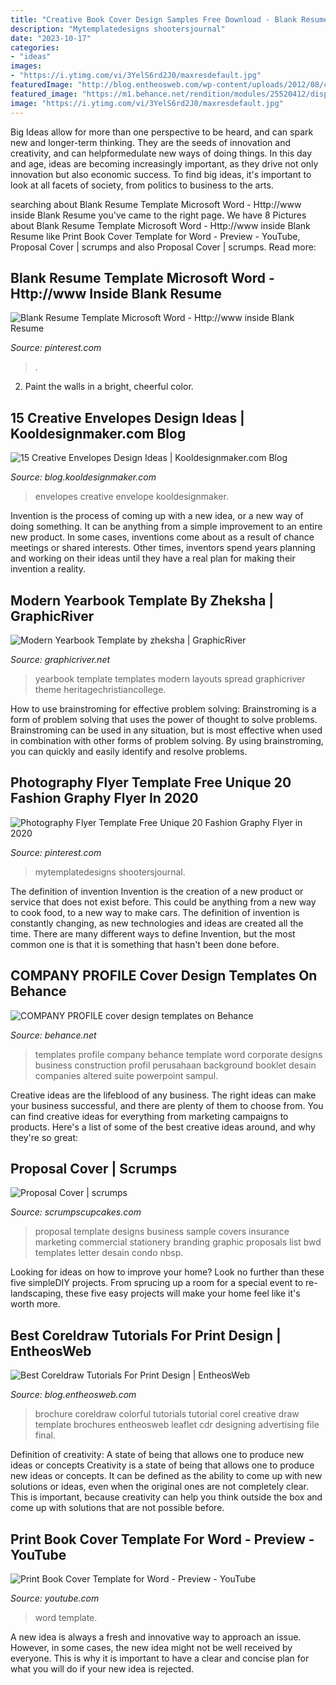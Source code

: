 ```yaml
---
title: "Creative Book Cover Design Samples Free Download - Blank Resume Template Microsoft Word"
description: "Mytemplatedesigns shootersjournal"
date: "2023-10-17"
categories:
- "ideas"
images:
- "https://i.ytimg.com/vi/3YelS6rd2J0/maxresdefault.jpg"
featuredImage: "http://blog.entheosweb.com/wp-content/uploads/2012/08/coreldraw_printing11.jpg"
featured_image: "https://m1.behance.net/rendition/modules/25520412/disp/aa772bb28e6109c898d10b9564ef5e38.jpg"
image: "https://i.ytimg.com/vi/3YelS6rd2J0/maxresdefault.jpg"
---
```



Big Ideas allow for more than one perspective to be heard, and can spark new and longer-term thinking. They are the seeds of innovation and creativity, and can helpformedulate new ways of doing things. In this day and age, ideas are becoming increasingly important, as they drive not only innovation but also economic success. To find big ideas, it's important to look at all facets of society, from politics to business to the arts.

	

		
searching about Blank Resume Template Microsoft Word - Http://www inside Blank Resume you've came to the right page. We have 8 Pictures about Blank Resume Template Microsoft Word - Http://www inside Blank Resume like Print Book Cover Template for Word - Preview - YouTube, Proposal Cover | scrumps and also Proposal Cover | scrumps. Read more:
		
    
## Blank Resume Template Microsoft Word - Http://www Inside Blank Resume

<img loading=lazy src="https://i.pinimg.com/736x/7c/52/e9/7c52e9d2108580bf18522b080ea16c3b.jpg" onerror="this.onerror=null;this.src='https://tse2.mm.bing.net/th?id=OIP.EGn6C6FahghWuxC5vjQkJQHaJk&amp;pid=15.1';" alt="Blank Resume Template Microsoft Word - Http://www inside Blank Resume">

_Source: pinterest.com_

>. 

	

2. Paint the walls in a bright, cheerful color.

    
## 15 Creative Envelopes Design Ideas | Kooldesignmaker.com Blog

<img loading=lazy src="http://blog.kooldesignmaker.com/wp-content/uploads/2014/10/envelope4.jpg" onerror="this.onerror=null;this.src='https://tse1.mm.bing.net/th?id=OIP.OJlgjRLm2m_2K6kuiUVjzAHaDN&amp;pid=15.1';" alt="15 Creative Envelopes Design Ideas | Kooldesignmaker.com Blog">

_Source: blog.kooldesignmaker.com_

>envelopes creative envelope kooldesignmaker. 

	

Invention is the process of coming up with a new idea, or a new way of doing something. It can be anything from a simple improvement to an entire new product. In some cases, inventions come about as a result of chance meetings or shared interests. Other times, inventors spend years planning and working on their ideas until they have a real plan for making their invention a reality.

    
## Modern Yearbook Template By Zheksha | GraphicRiver

<img loading=lazy src="https://s3.envato.com/files/57860836/08_Spread.JPG" onerror="this.onerror=null;this.src='https://tse2.mm.bing.net/th?id=OIP.bKWolokmRVaa-xNyx1yaEwHaFx&amp;pid=15.1';" alt="Modern Yearbook Template by zheksha | GraphicRiver">

_Source: graphicriver.net_

>yearbook template templates modern layouts spread graphicriver theme heritagechristiancollege. 

	

How to use brainstroming for effective problem solving:
Brainstroming is a form of problem solving that uses the power of thought to solve problems. Brainstroming can be used in any situation, but is most effective when used in combination with other forms of problem solving. By using brainstroming, you can quickly and easily identify and resolve problems.

    
## Photography Flyer Template Free Unique 20 Fashion Graphy Flyer In 2020

<img loading=lazy src="https://i.pinimg.com/736x/52/44/ec/5244ec98d4553750322aa8732d30ae37.jpg" onerror="this.onerror=null;this.src='https://tse4.mm.bing.net/th?id=OIP.HHBIsJLshM1nfY4eu8klegHaJT&amp;pid=15.1';" alt="Photography Flyer Template Free Unique 20 Fashion Graphy Flyer in 2020">

_Source: pinterest.com_

>mytemplatedesigns shootersjournal. 

	

The definition of invention
Invention is the creation of a new product or service that does not exist before. This could be anything from a new way to cook food, to a new way to make cars. The definition of invention is constantly changing, as new technologies and ideas are created all the time. There are many different ways to define Invention, but the most common one is that it is something that hasn't been done before.

    
## COMPANY PROFILE Cover Design Templates On Behance

<img loading=lazy src="https://m1.behance.net/rendition/modules/25520412/disp/aa772bb28e6109c898d10b9564ef5e38.jpg" onerror="this.onerror=null;this.src='https://tse3.mm.bing.net/th?id=OIP.qeTjll5-ctTLmw_QF0dSPwHaKW&amp;pid=15.1';" alt="COMPANY PROFILE cover design templates on Behance">

_Source: behance.net_

>templates profile company behance template word corporate designs business construction profil perusahaan background booklet desain companies altered suite powerpoint sampul. 

	

Creative ideas are the lifeblood of any business. The right ideas can make your business successful, and there are plenty of them to choose from. You can find creative ideas for everything from marketing campaigns to products. Here's a list of some of the best creative ideas around, and why they're so great: 

    
## Proposal Cover | Scrumps

<img loading=lazy src="http://scrumpscupcakes.com/wp-content/uploads/2018/08/proposal-cover-proposal-cover-designs-google-search-pinterest-best-template-free-f9413e00a3c74b93ad715a128c9-business-templates-design-practice-software.jpg" onerror="this.onerror=null;this.src='https://tse1.mm.bing.net/th?id=OIP.-UE-AKPHS5OtcVoSjJ6eoAHaGj&amp;pid=15.1';" alt="Proposal Cover | scrumps">

_Source: scrumpscupcakes.com_

>proposal template designs business sample covers insurance marketing commercial stationery branding graphic proposals list bwd templates letter desain condo nbsp. 

	

Looking for ideas on how to improve your home? Look no further than these five simpleDIY projects. From sprucing up a room for a special event to re-landscaping, these five easy projects will make your home feel like it's worth more.

    
## Best Coreldraw Tutorials For Print Design | EntheosWeb

<img loading=lazy src="http://blog.entheosweb.com/wp-content/uploads/2012/08/coreldraw_printing11.jpg" onerror="this.onerror=null;this.src='https://tse4.mm.bing.net/th?id=OIP.amWoN0Ml8h46nM6u1TVitQHaJH&amp;pid=15.1';" alt="Best Coreldraw Tutorials For Print Design | EntheosWeb">

_Source: blog.entheosweb.com_

>brochure coreldraw colorful tutorials tutorial corel creative draw template brochures entheosweb leaflet cdr designing advertising file final. 

	

Definition of creativity: A state of being that allows one to produce new ideas or concepts
Creativity is a state of being that allows one to produce new ideas or concepts. It can be defined as the ability to come up with new solutions or ideas, even when the original ones are not completely clear. This is important, because creativity can help you think outside the box and come up with solutions that are not possible before.

    
## Print Book Cover Template For Word - Preview - YouTube

<img loading=lazy src="https://i.ytimg.com/vi/3YelS6rd2J0/maxresdefault.jpg" onerror="this.onerror=null;this.src='https://tse4.mm.bing.net/th?id=OIP.2H0Np4bHoDbT_kyL5aTo3AHaEK&amp;pid=15.1';" alt="Print Book Cover Template for Word - Preview - YouTube">

_Source: youtube.com_

>word template. 

	

A new idea is always a fresh and innovative way to approach an issue. However, in some cases, the new idea might not be well received by everyone. This is why it is important to have a clear and concise plan for what you will do if your new idea is rejected.

